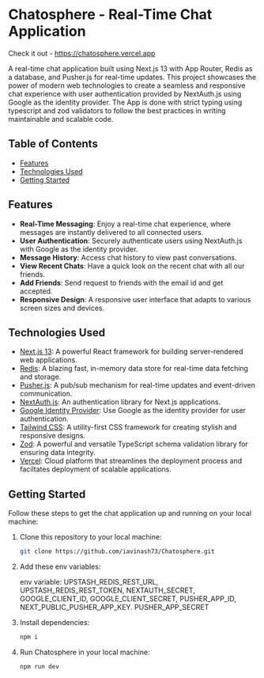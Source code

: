 # Chatosphere - Real-Time Chat Application

Check it out - https://chatosphere.vercel.app

A real-time chat application built using Next.js 13 with App Router, Redis as a database, and Pusher.js for real-time updates. This project showcases the power of modern web technologies to create a seamless and responsive chat experience with user authentication provided by NextAuth.js using Google as the identity provider. The App is done with strict typing using typescript and zod validators to follow the best practices in writing maintainable and scalable code.

## Table of Contents

- [Features](#features)
- [Technologies Used](#technologies-used)
- [Getting Started](#getting-started)


## Features

- **Real-Time Messaging**: Enjoy a real-time chat experience, where messages are instantly delivered to all connected users.
- **User Authentication**: Securely authenticate users using NextAuth.js with Google as the identity provider.
- **Message History**: Access chat history to view past conversations.
- **View Recent Chats**: Have a quick look on the recent chat with all our friends.
- **Add Friends**: Send request to friends with the email id and get accepted.
- **Responsive Design**: A responsive user interface that adapts to various screen sizes and devices.

## Technologies Used

- [Next.js 13](https://nextjs.org/): A powerful React framework for building server-rendered web applications.
- [Redis](https://redis.io/): A blazing fast, in-memory data store for real-time data fetching and storage.
- [Pusher.js](https://pusher.com/): A pub/sub mechanism for real-time updates and event-driven communication.
- [NextAuth.js](https://next-auth.js.org/): An authentication library for Next.js applications.
- [Google Identity Provider](https://developers.google.com/identity/protocols/oauth2): Use Google as the identity provider for user authentication.
- [Tailwind CSS](https://tailwindcss.com/): A utility-first CSS framework for creating stylish and responsive designs.
- [Zod](https://zod.dev//): A powerful and versatile TypeScript schema validation library for ensuring data integrity.
- [Vercel](https://vercel.com/home//): Cloud platform that streamlines the deployment process and faciltates deployment of scalable applications.
  

## Getting Started

Follow these steps to get the chat application up and running on your local machine:

1. Clone this repository to your local machine:

   ```bash
   git clone https://github.com/iavinash73/Chatosphere.git

2. Add these env variables:

   env variable:
   UPSTASH_REDIS_REST_URL,
   UPSTASH_REDIS_REST_TOKEN,
   NEXTAUTH_SECRET,
   GOOGLE_CLIENT_ID,
   GOOGLE_CLIENT_SECRET,
   PUSHER_APP_ID,
   NEXT_PUBLIC_PUSHER_APP_KEY.
   PUSHER_APP_SECRET

3. Install dependencies:
    
   ```bash
   npm i

4. Run Chatosphere in your local machine:

   ```bash
   npm run dev


